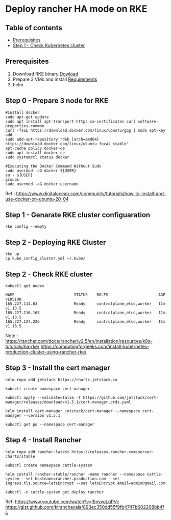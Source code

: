 # Deploy rancher HA mode on RKE
## Table of contents
  - [Prerequisites](#prerequisites)
  - [Step 1 - Check Kubernetes cluster](#step-1---check-kubernetes-cluster)
## Prerequisites
1. Download RKE binary [Dowload](https://rancher.com/docs/rke/latest/en/installation/#download-the-rke-binary)
2. Prepare 3 VMs and install [Requirements](https://rancher.com/docs/rke/latest/en/os/)
3. helm

## Step 0 - Prepare 3 node for RKE
```shell
#Install docker
sudo apt-get update
sudo apt install apt-transport-https ca-certificates curl software-properties-common
curl -fsSL https://download.docker.com/linux/ubuntu/gpg | sudo apt-key add -
sudo add-apt-repository "deb [arch=amd64] https://download.docker.com/linux/ubuntu focal stable"
apt-cache policy docker-ce
sudo apt install docker-ce
sudo systemctl status docker

#Executing the Docker Command Without Sudo
sudo usermod -aG docker ${USER}
su - ${USER}
groups
sudo usermod -aG docker username
```
Ref :  https://www.digitalocean.com/community/tutorials/how-to-install-and-use-docker-on-ubuntu-20-04

## Step 1 - Genarate RKE cluster configuaration
```shell
rke config --empty
```
## Step 2 - Deploying RKE Cluster
```shell
rke up
cp kube_config_cluster.yml ~/.kube/
```

## Step 2 - Check RKE cluster
```shell
kubectl get nodes

NAME                          STATUS    ROLES                      AGE       VERSION
165.227.114.63                Ready     controlplane,etcd,worker   11m       v1.13.5
165.227.116.167               Ready     controlplane,etcd,worker   11m       v1.13.5
165.227.127.226               Ready     controlplane,etcd,worker   11m       v1.13.5
```
Note : 
https://rancher.com/docs/rancher/v2.5/en/installation/resources/k8s-tutorials/ha-rke/
https://computingforgeeks.com/install-kubernetes-production-cluster-using-rancher-rke/
## Step 3 - Install the cert manager
```
helm repo add jetstack https://charts.jetstack.io

kubectl create namespace cert-manager

kubectl apply --validate=false -f https://github.com/jetstack/cert-manager/releases/download/v1.5.1/cert-manager.crds.yaml

helm install cert-manager jetstack/cert-manager --namespace cert-manager --version v1.5.1

kubectl get po --namespace cert-manager
```
## Step 4 - Install Rancher
```shell
helm repo add rancher-latest https://releases.rancher.com/server-charts/stable

kubectl create namespace cattle-system

helm install rancher-stable/rancher -name rancher --namespace cattle-system --set hostname=rancher.production.com --set ingress.tls.source=letsEncrypt --set letsEncrypt.email=admin@gmail.com

kubectl -n cattle-system get deploy rancher
```

Ref:
https://www.youtube.com/watch?v=IEoyxoLqPVc
https://gist.github.com/kiranchavala/893ec350dd55f9fb4747b602208bb4fc
